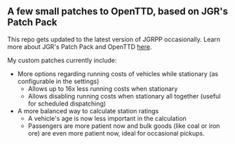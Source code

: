 ## A few small patches to OpenTTD, based on JGR's Patch Pack
This repo gets updated to the latest version of JGRPP occasionally. Learn more about JGR's Patch Pack and OpenTTD [here](https://github.com/JGRennison/OpenTTD-patches/blob/jgrpp/README.md).

My custom patches currently include:
- More options regarding running costs of vehicles while stationary (as configurable in the settings)
  - Allows up to 16x less running costs when stationary
  - Allows disabling running costs when stationary all together (useful for scheduled dispatching)
- A more balanced way to calculate station ratings
  - A vehicle's age is now less important in the calculation
  - Passengers are more patient now and bulk goods (like coal or iron ore) are even more patient now, ideal for occasional pickups.
